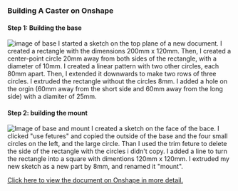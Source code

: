 ### Building A Caster on Onshape


#### Step 1: Building the base
![image of base](https://davidswanson.org/wp-content/uploads/2020/09/westhing.png)
I started a sketch on the top plane of a new document. I created a rectangle with the dimensions 200mm x 120mm. Then, I created a center-point circle 20mm away from both sides of the rectangle, with a diameter of 10mm. I created a linear pattern with two other circles, each 80mm apart. Then, I extended it downwards
to make two rows of three circles. I extruded the rectangle without the circles 8mm. I added a hole on the orgin (60mm away from the short side and 60mm away from the long side) with a diamiter of 25mm.


#### Step 2: building the mount
![Image of base and mount](https://davidswanson.org/wp-content/uploads/2020/09/casterforwes.png)
I created a sketch on the face of the bace. I clicked "use fetures" and copied the outside of the base and the four small circles on the left, and the large circle. Than I used the trim feture to delete the side of the rectangle with the circles i didn't copy. I added a line to turn the rectangle into a square with dimentions 120mm x 120mm. I extruded my new sketch as a new part by 8mm, and renamed it "mount". 

[Click here to view the document on Onshape in more detail.](https://cvilleschools.onshape.com/documents/f17b32973a80d2a56a647c10/w/fd2d9b519a282c3d5eb78bf3/e/87a88c2dc5a094b2cc6ccc63)
